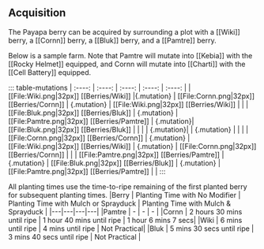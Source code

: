 ## Acquisition

The Payapa berry can be acquired by surrounding a plot with a [[Wiki]] berry, a [[Cornn]] berry, a [[Bluk]] berry, and a [[Pamtre]] berry.

Below is a sample farm. Note that Pamtre will mutate into [[Kebia]] with the [[Rocky Helmet]] equipped, and Cornn will mutate into [[Charti]] with the [[Cell Battery]] equipped.

::: table-mutations
| :----: | :----: | :----: | :----: | :----: |
|[[File:Wiki.png\|32px]] [[Berries/Wiki]] |{.mutation} | [[File:Cornn.png\|32px]] [[Berries/Cornn]] | {.mutation} | [[File:Wiki.png\|32px]] [[Berries/Wiki]] | |
| [[File:Bluk.png\|32px]] [[Berries/Bluk]] | {.mutation} | [[File:Pamtre.png\|32px]] [[Berries/Pamtre]] | {.mutation}| [[File:Bluk.png\|32px]] [[Berries/Bluk]] | |
|  | {.mutation}| | {.mutation} |  | |
| [[File:Cornn.png\|32px]] [[Berries/Cornn]] | {.mutation} | [[File:Wiki.png\|32px]] [[Berries/Wiki]] | {.mutation} | [[File:Cornn.png\|32px]] [[Berries/Cornn]] | |
| [[File:Pamtre.png\|32px]] [[Berries/Pamtre]] | {.mutation} | [[File:Bluk.png\|32px]] [[Berries/Bluk]] | {.mutation} | [[File:Pamtre.png\|32px]] [[Berries/Pamtre]] | |
:::

All planting times use the time-to-ripe remaining of the first planted berry for subsequent planting times.
|Berry |	Planting Time with No Modifier |	Planting Time with Mulch or Sprayduck | Planting Time with Mulch & Sprayduck |
|---|---|---|---|
|Pamtre |	- |	- |	- |
|Cornn |	2 hours 30 mins until ripe |	1 hour 40 mins until ripe |	1 hour 6 mins 7 secs|
|Wiki |	6 mins until ripe |	4 mins until ripe |	Not Practical|
|Bluk |	5 mins 30 secs until ripe |	3 mins 40 secs until ripe |	Not Practical |